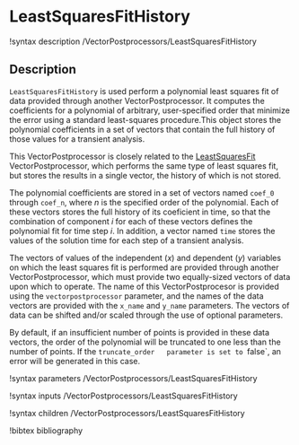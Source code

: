 # LeastSquaresFitHistory

!syntax description /VectorPostprocessors/LeastSquaresFitHistory

## Description

`LeastSquaresFitHistory` is used perform a polynomial least squares fit of data provided through another VectorPostprocessor. It computes the coefficients for a polynomial of arbitrary, user-specified order that minimize the error using a standard least-squares procedure.This object stores the polynomial coefficients in a set of vectors that contain the full history of those values for a transient analysis. 

This VectorPostprocessor is closely related to the [LeastSquaresFit](/LeastSquaresFit.md) VectorPostprocessor, which performs the same type of least squares fit, but stores the results in a single vector, the history of which is not stored.

The polynomial coefficients are stored in a set of vectors named `coef_0` through `coef_n`, where $n$ is the specified order of the polynomial. Each of these vectors stores the full history of its coeficient in time, so that the combination of component $i$ for each of these vectors defines the polynomial fit for time step $i$. In addition, a vector named `time` stores the values of the solution time for each step of a transient analysis.

The vectors of values of the independent ($x$) and dependent ($y$) variables on which the least squares fit is performed are provided through another VectorPostprocessor, which must provide two equally-sized vectors of data upon which to operate.  The name of this VectorPostprocesor is provided using the `vectorpostprocessor` parameter, and the names of the data vectors are provided with the `x_name` and `y_name` parameters. The vectors of data can be shifted and/or scaled through the use of optional parameters.

By default, if an insufficient number of points is provided in these data vectors, the order of the polynomial will be truncated to one less than the number of points. If the `truncate_order   parameter is set to `false`, an error will be generated in this case.

!syntax parameters /VectorPostprocessors/LeastSquaresFitHistory

!syntax inputs /VectorPostprocessors/LeastSquaresFitHistory

!syntax children /VectorPostprocessors/LeastSquaresFitHistory

!bibtex bibliography
